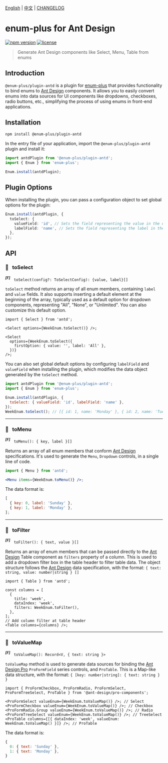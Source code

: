 <!-- markdownlint-disable MD001 MD009 MD033 MD041 -->

[English](./README.md) | [中文](./README.zh-CN.md) | [CHANGELOG](./CHANGELOG.md)

# enum-plus for Ant Design

[![npm version](https://img.shields.io/npm/v/@enum-plus/plugin-antd.svg)](https://www.npmjs.com/package/@enum-plus/plugin-antd)
[![license](https://img.shields.io/npm/l/@enum-plus/plugin-antd.svg)](https://www.npmjs.com/package/@enum-plus/plugin-antd)

> Generate Ant Design components like Select, Menu, Table from enums

## Introduction

`@enum-plus/plugin-antd` is a plugin for [enum-plus](https://github.com/shijistar/enum-plus) that provides functionality to bind enums to [Ant Design](https://ant.design/components/overview) components. It allows you to easily convert enums into data sources for UI components like dropdowns, checkboxes, radio buttons, etc., simplifying the process of using enums in front-end applications.

## Installation

```bash
npm install @enum-plus/plugin-antd
```

In the entry file of your application, import the `@enum-plus/plugin-antd` plugin and install it:

```js
import antdPlugin from '@enum-plus/plugin-antd';
import { Enum } from 'enum-plus';

Enum.install(antdPlugin);
```

## Plugin Options

When installing the plugin, you can pass a configuration object to set global options for the plugin:

```ts
Enum.install(antdPlugin, {
  toSelect: {
    valueField: 'id', // Sets the field representing the value in the data object generated by the toSelect method
    labelField: 'name', // Sets the field representing the label in the data object generated by the toSelect method
  },
});
```

## API

### 💎 &nbsp; toSelect

<sup>**_\[F]_**</sup> &nbsp; `toSelect(config?: ToSelectConfig): {value, label}[]`

`toSelect` method returns an array of all enum members, containing `label` and `value` fields. It also supports inserting a default element at the beginning of the array, typically used as a default option for dropdown components, representing "All", "None", or "Unlimited". You can also customize this default option.

```tsx
import { Select } from 'antd';

<Select options={WeekEnum.toSelect()} />;

<Select
  options={WeekEnum.toSelect({
    firstOption: { value: '', label: 'All' },
  })}
/>;
```

You can also set global default options by configuring `labelField` and `valueField` when installing the plugin, which modifies the data object generated by the `toSelect` method.

```js
import antdPlugin from '@enum-plus/plugin-antd';
import { Enum } from 'enum-plus';

Enum.install(antdPlugin, {
  toSelect: { valueField: 'id', labelField: 'name' },
});
WeekEnum.toSelect(); // [{ id: 1, name: 'Monday' }, { id: 2, name: 'Tuesday' }]
```

---

### 💎 &nbsp; toMenu

<sup>**_\[F]_**</sup> &nbsp; `toMenu(): { key, label }[]`

Returns an array of all enum members that conform [Ant Design](https://ant.design/components/menu) specifications. It's used to generate the `Menu`, `Dropdown` controls, in a single line of code.

```jsx
import { Menu } from 'antd';

<Menu items={WeekEnum.toMenu()} />;
```

The data format is:

```js
[
  { key: 0, label: 'Sunday' },
  { key: 1, label: 'Monday' },
];
```

---

### 💎 &nbsp; toFilter

<sup>**_\[F]_**</sup> &nbsp; `toFilter(): { text, value }[]`

Returns an array of enum members that can be passed directly to the [Ant Design](https://ant.design/components/table#table-demo-head) Table component as `filters` property of a column. This is used to add a dropdown filter box in the table header to filter table data. The object structure follows the [Ant Design](https://ant.design/components/table#table-demo-head) data specification, with the format: `{ text: string, value: number|string } []`

```tsx
import { Table } from 'antd';

const columns = [
  {
    title: 'week',
    dataIndex: 'week',
    filters: WeekEnum.toFilter(),
  },
];
// Add column filter at table header
<Table columns={columns} />;
```

---

### 💎 &nbsp; toValueMap

<sup>**_\[F]_**</sup> &nbsp; `toValueMap(): Record<V, { text: string }>`

`toValueMap` method is used to generate data sources for binding the [Ant Design Pro](https://procomponents.ant.design/en-US/components/schema#valueenum-1) `ProFormField` series controls, and `ProTable`. This is a Map-like data structure, with the format: `{ [key: number|string]: { text: string } }`

```tsx
import { ProFormCheckbox, ProFormRadio, ProFormSelect, ProFormTreeSelect, ProTable } from '@ant-design/pro-components';

<ProFormSelect valueEnum={WeekEnum.toValueMap()} />; // Select
<ProFormCheckbox valueEnum={WeekEnum.toValueMap()} />; // Checkbox
<ProFormRadio.Group valueEnum={WeekEnum.toValueMap()} />; // Radio
<ProFormTreeSelect valueEnum={WeekEnum.toValueMap()} />; // TreeSelect
<ProTable columns={[{ dataIndex: 'week', valueEnum: WeekEnum.toValueMap() }]} />; // ProTable
```

The data format is:

```js
{
  0: { text: 'Sunday' },
  1: { text: 'Monday' },
}
```

